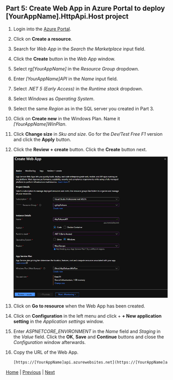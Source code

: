 ## Part 5: Create Web App in Azure Portal to deploy [YourAppName].HttpApi.Host project

1. Login into the [Azure Portal](https://portal.azure.com/#home).

2. Click on **Create a resource**.

3. Search for *Web App* in the *Search the Marketplace* input field.

4. Click the **Create** button in the *Web App* window.

5. Select *rg[YourAppName]* in the *Resource Group* dropdown.

6. Enter *[YourAppName]API* in the *Name* input field.

7. Select *.NET 5 (Early Access)* in the *Runtime stack* dropdown.

8. Select *Windows* as *Operating System*.

9. Select the same *Region* as in the SQL server you created in Part 3.

10. Click on **Create new** in the Windows Plan. Name it *[YourAppName]WinPlan*.

11. Click **Change size** in *Sku and size*. Go for the *Dev/Test Free F1* version and click the **Apply** button.

12. Click the **Review + create** button. Click the **Create** button next.
  
    ![API Web App Settings](Tutorial/../Images/CreateWebAppForAPI.jpg)

13. Click on **Go to resource** when the Web App has been created.

14. Click on **Configuration** in the left menu and click + **+ New application setting** in the *Application settings* window.

15. Enter *ASPNETCORE_ENVIRONMENT* in the *Name* field and *Staging* in the *Value* field. Click the **OK**, **Save** and **Continue** buttons and close the *Configuration* window afterwards.

16. Copy the URL of the Web App.

    ```html
    [https://[YourAppName]api.azurewebsites.net](https://[YourAppName]api.azurewebsites.net)
    
    ```

[Home](./../../README.md) | [Previous](Tutorial/../../Part4/Part4.md) | [Next](Tutorial/../../Part6/Part6.md)
